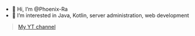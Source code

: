 - 👋 Hi, I’m @Phoenix-Ra
- 👀 I’m interested in Java, Kotlin, server administration, web development


> [My YT channel](https://www.youtube.com/channel/UCPlvJUaG6ZfdYasCjSFHoqw)
